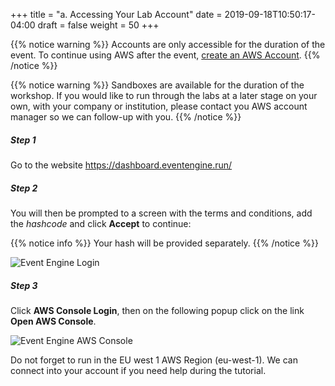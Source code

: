 +++
title = "a. Accessing Your Lab Account"
date = 2019-09-18T10:50:17-04:00
draft = false
weight = 50
+++

{{% notice warning %}}
Accounts are only accessible for the duration of the event. To continue using AWS after the event, [create an AWS Account](<https://aws.amazon.com/premiumsupport/knowledge-center/create-and-activate-aws-account/>).
{{% /notice %}}

{{% notice warning %}}
Sandboxes are available for the duration of the workshop. If you would like to run through the labs at a later stage on your own, with your company or institution, please contact you AWS account manager so we can follow-up with you.
{{% /notice %}}

##### Step 1

Go to the website https://dashboard.eventengine.run/

##### Step 2

You will then be prompted to a screen with the terms and conditions, add the *hashcode* and click **Accept** to continue:

{{% notice info %}}
Your hash will be provided separately.
{{% /notice %}}

![Event Engine Login](</images/sc22/event-engine-login.png>)

##### Step 3

Click **AWS Console Login**, then on the following popup click on the link **Open AWS Console**.

![Event Engine AWS Console](</images/sc22/event-engine-aws-console.png>)


Do not forget to run in the EU west 1 AWS Region (eu-west-1). We can connect into your account if you need help during the tutorial.
